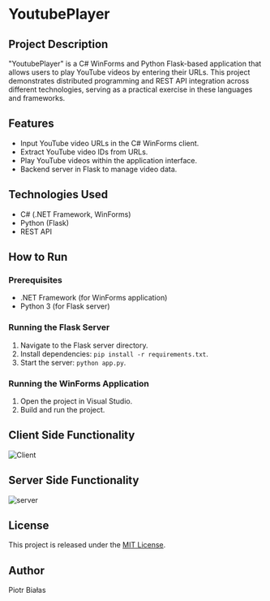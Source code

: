 # YoutubePlayer

## Project Description
"YoutubePlayer" is a C# WinForms and Python Flask-based application that allows users to play YouTube videos by entering their URLs. This project demonstrates distributed programming and REST API integration across different technologies, serving as a practical exercise in these languages and frameworks.

## Features
- Input YouTube video URLs in the C# WinForms client.
- Extract YouTube video IDs from URLs.
- Play YouTube videos within the application interface.
- Backend server in Flask to manage video data.

## Technologies Used
- C# (.NET Framework, WinForms)
- Python (Flask)
- REST API

## How to Run
### Prerequisites
- .NET Framework (for WinForms application)
- Python 3 (for Flask server)

### Running the Flask Server
1. Navigate to the Flask server directory.
2. Install dependencies: `pip install -r requirements.txt`.
3. Start the server: `python app.py`.

### Running the WinForms Application
1. Open the project in Visual Studio.
2. Build and run the project.

## Client Side Functionality
![Client](https://github.com/BialasPiotr/YoutubePlayer/assets/96840701/3e6d4743-3fc0-4550-a9e6-794de03dee16)


## Server Side Functionality
![server](https://github.com/BialasPiotr/YoutubePlayer/assets/96840701/db169eeb-3b62-4a7d-a787-16ae252478a3)


## License
This project is released under the [MIT License](LICENSE).

## Author
Piotr Białas
